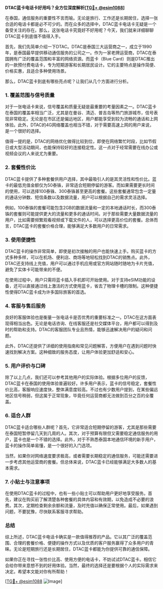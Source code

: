 **DTAC蓝卡电话卡好用吗？全方位深度解析[[TG💪+ @esim1088](https://t.me/s/esim1088)]**

在泰国，通信服务的重要性不言而喻。无论是旅行、工作还是长期居住，选择一张合适的电话卡都是必不可少的。而在众多的选择中，DTAC蓝卡电话卡无疑是一个备受关注的存在。那么，这张电话卡究竟好不好用呢？今天，我们就来详细聊聊DTAC蓝卡到底值不值得入手。

首先，我们先简单介绍一下DTAC。DTAC是泰国三大运营商之一，成立于1990年，是泰国最早提供移动通信服务的公司之一。作为一家老牌运营商，DTAC在泰国拥有广泛的覆盖范围和丰富的网络资源。而蓝卡（Blue Card）则是DTAC推出的一款预付费电话卡，专为短期游客和长期居民设计。它的主要特点是操作简便、价格实惠，且适合多种使用场景。

那么，DTAC蓝卡到底有哪些亮点呢？让我们从几个方面进行分析。

### **1. 覆盖范围与信号质量**
对于一张电话卡来说，信号覆盖和质量无疑是最重要的考量因素之一。DTAC蓝卡在泰国的覆盖率相当广泛，尤其是在曼谷、清迈、普吉岛等热门旅游城市，信号表现非常稳定。无论是在市区还是偏远地区，用户都能享受到较为流畅的通话和上网体验。此外，DTAC的4G网络覆盖也相当不错，对于需要高速上网的用户来说，是一个很好的选择。

值得一提的是，DTAC的网络优化做得比较到位，即使在网络繁忙时段，比如节假日或大型活动期间，也能保持较好的连接稳定性。这一点对于经常需要在线办公或视频会议的人来说尤为重要。

### **2. 套餐性价比**
DTAC蓝卡提供了多种套餐供用户选择，其中最吸引人的是其灵活性和性价比。蓝卡的最低充值金额仅为50泰铢，非常适合短期停留的游客。而如果需要更长时间的使用，可以选择100泰铢、300泰铢甚至更高的套餐。这些套餐通常包含一定量的通话分钟数、短信条数以及数据流量，用户可以根据自己的需求灵活选择。

例如，100泰铢的套餐可能包含2GB的数据流量和一定的本地通话时长，而300泰铢的套餐则可能提供更大的流量和更多的通话时间。对于那些需要大量数据流量的用户，比如需要频繁观看视频或下载文件的人，可以选择更高价位的套餐。总体而言，DTAC蓝卡的套餐价格合理，能够满足大多数用户的日常需求。

### **3. 使用便捷性**
DTAC蓝卡的操作非常简单，即使是初次接触的用户也能快速上手。购买蓝卡的方式多种多样，可以在机场、便利店、商场等地轻松找到DTAC的销售点。此外，DTAC还支持线上充值，用户可以通过手机应用或官方网站随时随地为卡片充值，避免了实体卡可能带来的不便。

在使用过程中，用户只需将蓝卡插入手机即可开始使用。对于支持eSIM功能的设备，还可以直接通过线上激活的方式使用蓝卡，省去了物理卡槽的限制。这种便捷性使得DTAC蓝卡成为许多国际旅客的首选。

### **4. 客服与售后服务**
良好的客服体验也是衡量一张电话卡是否优秀的重要标准之一。DTAC在这方面表现得相当出色。无论是电话咨询、在线客服还是社交媒体平台，用户都可以得到及时的帮助和支持。DTAC的客服团队专业且热情，能够迅速解决用户的疑问和问题。

此外，DTAC还提供了详细的使用指南和常见问题解答，方便用户在遇到问题时快速找到解决方案。这种细致的服务态度，让用户体验更加舒适和安心。

### **5. 用户评价与口碑**
除了以上几点，我们还可以参考其他用户的实际体验。根据多位用户的反馈，DTAC蓝卡在泰国的使用体验普遍较好。许多用户表示，蓝卡的信号稳定，套餐性价比高，客服响应速度快，整体满意度较高。不过也有少数用户提到，在某些偏远地区信号稍弱，但这属于正常现象，毕竟任何运营商都无法做到百分之百的全覆盖。

### **6. 适合人群**
DTAC蓝卡适合哪些人群呢？首先，它非常适合短期停留的游客，尤其是那些需要在泰国短暂停留几天到几周的人。其次，对于预算有限但又需要稳定通信服务的用户，蓝卡也是一个不错的选择。此外，对于不熟悉泰国本地通信环境的新手用户，蓝卡的操作简单易懂，是一个很好的入门选项。

当然，如果你对网络速度要求极高，或者需要长期稳定的通信服务，可能还需要进一步考虑其他运营商的套餐。但总体来说，DTAC蓝卡已经能够满足大多数人的基本需求。

### **7. 小贴士与注意事项**
在使用DTAC蓝卡的过程中，也有一些小贴士可以帮助用户更好地享受服务。首先，建议在购买前了解清楚各种套餐的具体内容和有效期，以免造成不必要的浪费。其次，定期检查剩余余额和流量，及时充值以确保正常使用。最后，如果遇到问题，不要犹豫，尽快联系客服寻求帮助。

### **总结**
综上所述，DTAC蓝卡电话卡确实是一款值得推荐的产品。它以其广泛的覆盖范围、合理的套餐价格、便捷的操作方式以及优质的客户服务赢得了众多用户的青睐。无论是短期旅行还是长期居住，DTAC蓝卡都能为你提供可靠的通信保障。

如果你正在寻找一张性价比高、使用方便的电话卡，不妨试试DTAC蓝卡。相信它会给你带来意想不到的好用体验。当然，最终的选择还是要根据个人的实际需求来决定。希望本文能对你有所帮助！

[[TG💪+ @esim1088](https://t.me/s/esim1088) ![Image](https://i.postimg.cc/4NQfJmqS/Snipaste-2025-05-13-00-14-12.png)]